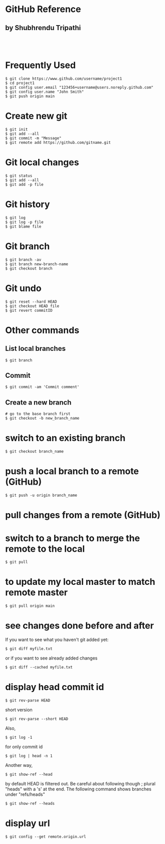 # GitHub Reference
## by Shubhrendu Tripathi

<br><br>

# Frequently Used

    $ git clone https://www.github.com/username/project1
    $ cd project1
    $ git config user.email "123456+username@users.noreply.github.com"
    $ git config user.name "John Smith"
    $ git push origin main

# Create new git

    $ git init
    $ git add --all
    $ git commit -m "Message"
    $ git remote add https://github.com/gitname.git

# Git local changes

    $ git status
    $ git add --all
    $ git add -p file

# Git history

    $ git log
    $ git log -p file
    $ git blame file

# Git branch

    $ git branch -av
    $ git branch new-branch-name
    $ git checkout branch

# Git undo

    $ git reset --hard HEAD
    $ git checkout HEAD file
    $ git revert commitID

# Other commands

## List local branches

    $ git branch

## Commit

    $ git commit -am 'Commit comment'

## Create a new branch

    # go to the base branch first
    $ git checkout -b new_branch_name

# switch to an existing branch

    $ git checkout branch_name

# push a local branch to a remote (GitHub)

    $ git push -u origin branch_name

# pull changes from a remote (GitHub)

# switch to a branch to merge the remote to the local

    $ git pull

# to update my local master to match remote master

    $ git pull origin main

# see changes done before and after

If you want to see what you haven't git added yet:

    $ git diff myfile.txt

or if you want to see already added changes

    $ git diff --cached myfile.txt

# display head commit id

    $ git rev-parse HEAD

short version
    
    $ git rev-parse --short HEAD

Also,

    $ git log -1

for only commit id

    $ git log | head -n 1

Another way,

    $ git show-ref --head

by default HEAD is filtered out. Be careful about following though ; plural "heads" with a 's' at the end. The following command shows branches under "refs/heads"

    $ git show-ref --heads

# display url

    $ git config --get remote.origin.url


